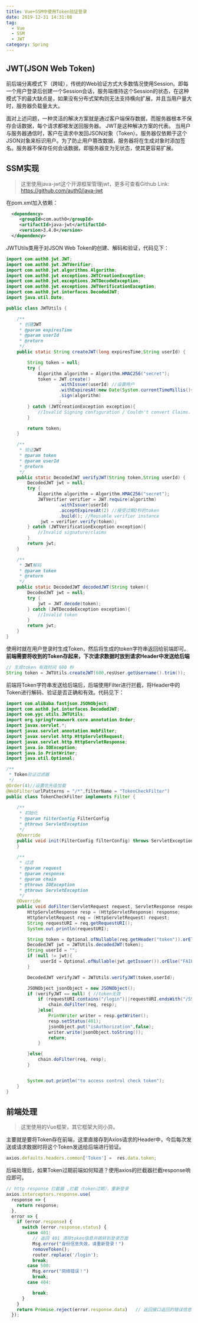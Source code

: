 ```yaml
---
title: Vue+SSM中使用Token验证登录
date: 2019-12-31 14:31:08
tag:
  - Vue
  - SSM
  - JWT
category: Spring
---
```


## JWT(JSON Web Token)

前后端分离模式下（跨域），传统的Web验证方式大多数情况使用Session。即每一个用户登录后创建一个Session会话，服务端维持这个Session的状态，在这种模式下的最大缺点是，如果没有分布式架构则无法支持横向扩展，并且当用户量大时，服务器负载量太大。<!--more-->

 面对上述问题，一种灵活的解决方案就是通过客户端保存数据，而服务器根本不保存会话数据，每个请求都被发送回服务器。 JWT是这种解决方案的代表。 当用户与服务器通信时，客户在请求中发回JSON对象（Token）。服务器仅依赖于这个JSON对象来标识用户。为了防止用户篡改数据，服务器将在生成对象时添加签名。服务器不保存任何会话数据，即服务器变为无状态，使其更容易扩展。

## SSM实现

> 这里使用java-jwt这个开源框架管理jwt，更多可查看Github Link: https://github.com/auth0/java-jwt 

在pom.xml加入依赖：

```xml
  <dependency>
     <groupId>com.auth0</groupId>
     <artifactId>java-jwt</artifactId>
     <version>3.4.0</version>
  </dependency>
```

JWTUtils类用于对JSON Web Token的创建、解码和验证，代码见下：

```java
import com.auth0.jwt.JWT;
import com.auth0.jwt.JWTVerifier;
import com.auth0.jwt.algorithms.Algorithm;
import com.auth0.jwt.exceptions.JWTCreationException;
import com.auth0.jwt.exceptions.JWTDecodeException;
import com.auth0.jwt.exceptions.JWTVerificationException;
import com.auth0.jwt.interfaces.DecodedJWT;
import java.util.Date;

public class JWTUtils {

    /**
     * 创建JWT
     * @param expiresTime
     * @param userId
     * @return
     */
    public static String createJWT(long expiresTime,String userId) {

        String token = null;
        try {
            Algorithm algorithm = Algorithm.HMAC256("secret");
            token = JWT.create()
                    .withIssuer(userId) //设置用户
                    .withExpiresAt(new Date(System.currentTimeMillis()+ (expiresTime * 1000))) //设置过期时间
                    .sign(algorithm)
                    ;
        } catch (JWTCreationException exception){
            //Invalid Signing configuration / Couldn't convert Claims.
        }

        return token;
    }

    /**
     * 验证JWT
     * @param token
     * @param userId
     * @return
     */
    public static DecodedJWT verifyJWT(String token,String userId) {
        DecodedJWT jwt = null;
        try {
            Algorithm algorithm = Algorithm.HMAC256("secret");
            JWTVerifier verifier = JWT.require(algorithm)
                    .withIssuer(userId)
                    .acceptExpiresAt(2) //接受过期2秒的token
                    .build(); //Reusable verifier instance
             jwt = verifier.verify(token);
        } catch (JWTVerificationException exception){
            //Invalid signature/claims
        }
        return jwt;
    }

    /**
     * JWT解码
     * @param token
     * @return
     */
    public static DecodedJWT decodedJWT(String token){
        DecodedJWT jwt = null;
        try {
            jwt = JWT.decode(token);
        } catch (JWTDecodeException exception){
            //Invalid token
        }
        return jwt;
    }
}
```

使用时就在用户登录时生成Token，然后将生成的token字符串返回给前端即可。**前端需要将收到的Token存起来，下次请求数据时放到请求Header中发送给后端**

```java
// 生成token 有效时间 600 秒
String token = JWTUtils.createJWT(600,resUser.getUsername().trim());
```

前端将Token字符串发送给后端后，后端使用Filter进行拦截，将Header中的Token进行解码、验证是否正确和有效。代码见下：

```java
import com.alibaba.fastjson.JSONObject;
import com.auth0.jwt.interfaces.DecodedJWT;
import com.yyc.utils.JWTUtils;
import org.springframework.core.annotation.Order;
import javax.servlet.*;
import javax.servlet.annotation.WebFilter;
import javax.servlet.http.HttpServletRequest;
import javax.servlet.http.HttpServletResponse;
import java.io.IOException;
import java.io.PrintWriter;
import java.util.Optional;

/**
 * Token验证过滤器
 */
@Order(4)//设置优先级加载
@WebFilter(urlPatterns = "/*",filterName = "TokenCheckFilter")
public class TokenCheckFilter implements Filter {
 
    /**
     * 初始化
     * @param filterConfig FilterConfig
     * @throws ServletException
     */
    @Override
    public void init(FilterConfig filterConfig) throws ServletException {
    }
 
    /**
     * 过滤
     * @param request
     * @param response
     * @param chain
     * @throws IOException
     * @throws ServletException
     */
    @Override
    public void doFilter(ServletRequest request, ServletResponse response, FilterChain chain) throws IOException, ServletException {
        HttpServletResponse resp = (HttpServletResponse) response;
        HttpServletRequest req = (HttpServletRequest) request;
        String requestURI = req.getRequestURI();
        System.out.println(requestURI);

        String token = Optional.ofNullable(req.getHeader("token")).orElse("NOT FOUNT");
        DecodedJWT jwt = JWTUtils.decodedJWT(token);
        String userId = "";
        if (null != jwt){
             userId = Optional.ofNullable(jwt.getIssuer()).orElse("FAILED");
        }

        DecodedJWT verifyJWT = JWTUtils.verifyJWT(token,userId);

        JSONObject jsonObject = new JSONObject();
        if (verifyJWT == null) { //token无效
            if (requestURI.contains("/login")||requestURI.endsWith("/SSM_war/")){ //登录操作不过滤
                chain.doFilter(req, resp);
            }else{
                PrintWriter writer = resp.getWriter();
                resp.setStatus(401);
                jsonObject.put("isAuthorization",false);
                writer.write(jsonObject.toString());
                return;
            }

        }else{
            chain.doFilter(req, resp);
        }


        System.out.println("to access control check token");
    }
}
```

## 前端处理

> 这里使用的Vue框架，其它框架大同小异。

主要就是要将Token存在前端，这里直接存到Axios请求的Header中，今后每次发送或请求数据时将这个Token发送给后端进行验证。

```javascript
axios.defaults.headers.common['Token'] =  res.data.token;
```

后端处理后，如果Token过期前端如何知道？使用axios的拦截器拦截response响应即可。

```javascript
// http response 拦截器 ,拦截（token过期），重新登录
axios.interceptors.response.use(
  response => {
    return response;
  },
  error => {
    if (error.response) {
      switch (error.response.status) {
        case 401:
          // 返回 401 清除token信息并跳转到登录页面
          Msg.error("身份信息失效，请重新登录！")
          removeToken();
          router.replace('/login');
          break;
        case 500:
          Msg.error("网络错误！")
          break;
        case 404:

          break;
      }
    }
    return Promise.reject(error.response.data)   // 返回接口返回的错误信息
  });
```


